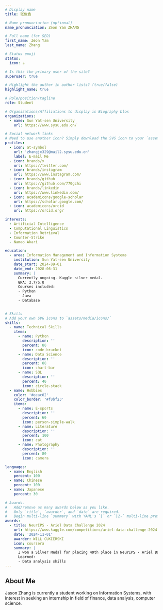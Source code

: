```yaml
---
# Display name
title: 张俊鑫

# Name pronunciation (optional)
name_pronunciation: Zeon Yam ZHANG

# Full name (for SEO)
first_name: Zeon Yam
last_name: Zhang

# Status emoji
status: 
  icon: ☕️

# Is this the primary user of the site?
superuser: true

# Highlight the author in author lists? (true/false)
highlight_name: true

# Role/position/tagline
role: Student

# Organizations/Affiliations to display in Biography blox
organizations:
  - name: Sun Yat-sen University
    url: https://www.sysu.edu.cn/

# Social network links
# Need to use another icon? Simply download the SVG icon to your `assets/media/icons/` folder.
profiles:
  - icon: at-symbol
    url: 'zhangjx329@mail2.sysu.edu.cn'
    label: E-mail Me
  - icon: brands/x
    url: https://twitter.com/
  - icon: brands/instagram
    url: https://www.instagram.com/
  - icon: brands/github
    url: https://github.com/770gchi
  - icon: brands/linkedin
    url: https://www.linkedin.com/
  - icon: academicons/google-scholar
    url: https://scholar.google.com/
  - icon: academicons/orcid
    url: https://orcid.org/

interests:
  - Artificial Intelligence
  - Computational Linguistics
  - Information Retrieval
  - Counter-Strike
  - Nanao Akari

education:
  - area: Information Management and Information Systems
    institution: Sun Yat-sen University
    date_start: 2024-09-01
    date_end: 2028-06-31
    summary: |
      Currently ongoing. Kaggle silver medal.
      GPA: 3.7/5.0
      Courses included:
      - Python
      - Java
      - Database

      
# Skills
# Add your own SVG icons to `assets/media/icons/`
skills:
  - name: Technical Skills
    items:
      - name: Python
        description: ''
        percent: 80
        icon: code-bracket
      - name: Data Science
        description: ''
        percent: 80
        icon: chart-bar
      - name: SQL
        description: ''
        percent: 40
        icon: circle-stack
  - name: Hobbies
    color: '#eeac02'
    color_border: '#f0bf23'
    items:
      - name: E-sports
        description: ''
        percent: 60
        icon: person-simple-walk
      - name: Literature
        description: ''
        percent: 100
        icon: cat
      - name: Photography
        description: ''
        percent: 80
        icon: camera

languages:
  - name: English
    percent: 100
  - name: Chinese
    percent: 100
  - name: Japanese
    percent: 30

# Awards.
#   Add/remove as many awards below as you like.
#   Only `title`, `awarder`, and `date` are required.
#   Begin multi-line `summary` with YAML's `|` or `|2-` multi-line prefix and indent 2 spaces below.
awards:
  - title: NeurIPS - Ariel Data Challenge 2024
    url: https://www.kaggle.com/competitions/ariel-data-challenge-2024
    date: '2024-11-01'
    awarder: WILL CUKIERSKI
    icon: coursera
    summary: |
      I won a Silver Medal for placing 49th place in NeurIPS - Ariel Data Challenge 2024.
      Learned:
      - Data analysis skills
---
```


## About Me

Jason Zhang is currently a student working on Information Systems, with interest in seeking an internship in field of finance, data analysis, computer science.

